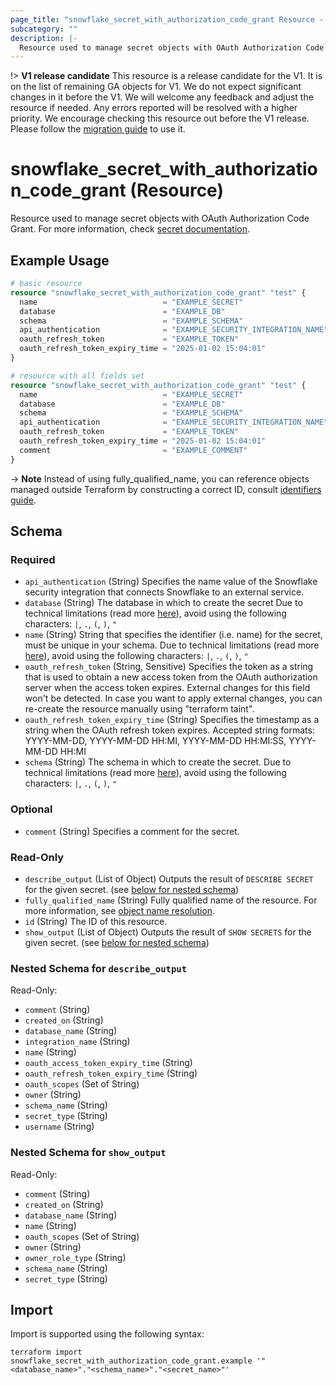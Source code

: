 ```yaml
---
page_title: "snowflake_secret_with_authorization_code_grant Resource - terraform-provider-snowflake"
subcategory: ""
description: |-
  Resource used to manage secret objects with OAuth Authorization Code Grant. For more information, check secret documentation https://docs.snowflake.com/en/sql-reference/sql/create-secret.
---
```


!> **V1 release candidate** This resource is a release candidate for the V1. It is on the list of remaining GA objects for V1. We do not expect significant changes in it before the V1. We will welcome any feedback and adjust the resource if needed. Any errors reported will be resolved with a higher priority. We encourage checking this resource out before the V1 release. Please follow the [migration guide](https://github.com/Snowflake-Labs/terraform-provider-snowflake/blob/main/MIGRATION_GUIDE.md#v0960--v0970) to use it.

# snowflake_secret_with_authorization_code_grant (Resource)

Resource used to manage secret objects with OAuth Authorization Code Grant. For more information, check [secret documentation](https://docs.snowflake.com/en/sql-reference/sql/create-secret).

## Example Usage

```terraform
# basic resource
resource "snowflake_secret_with_authorization_code_grant" "test" {
  name                            = "EXAMPLE_SECRET"
  database                        = "EXAMPLE_DB"
  schema                          = "EXAMPLE_SCHEMA"
  api_authentication              = "EXAMPLE_SECURITY_INTEGRATION_NAME"
  oauth_refresh_token             = "EXAMPLE_TOKEN"
  oauth_refresh_token_expiry_time = "2025-01-02 15:04:01"
}

# resource with all fields set
resource "snowflake_secret_with_authorization_code_grant" "test" {
  name                            = "EXAMPLE_SECRET"
  database                        = "EXAMPLE_DB"
  schema                          = "EXAMPLE_SCHEMA"
  api_authentication              = "EXAMPLE_SECURITY_INTEGRATION_NAME"
  oauth_refresh_token             = "EXAMPLE_TOKEN"
  oauth_refresh_token_expiry_time = "2025-01-02 15:04:01"
  comment                         = "EXAMPLE_COMMENT"
}
```
-> **Note** Instead of using fully_qualified_name, you can reference objects managed outside Terraform by constructing a correct ID, consult [identifiers guide](https://registry.terraform.io/providers/Snowflake-Labs/snowflake/latest/docs/guides/identifiers#new-computed-fully-qualified-name-field-in-resources).
<!-- TODO(SNOW-1634854): include an example showing both methods-->

<!-- schema generated by tfplugindocs -->
## Schema

### Required

- `api_authentication` (String) Specifies the name value of the Snowflake security integration that connects Snowflake to an external service.
- `database` (String) The database in which to create the secret Due to technical limitations (read more [here](https://github.com/Snowflake-Labs/terraform-provider-snowflake/blob/main/docs/technical-documentation/identifiers_rework_design_decisions.md#known-limitations-and-identifier-recommendations)), avoid using the following characters: `|`, `.`, `(`, `)`, `"`
- `name` (String) String that specifies the identifier (i.e. name) for the secret, must be unique in your schema. Due to technical limitations (read more [here](https://github.com/Snowflake-Labs/terraform-provider-snowflake/blob/main/docs/technical-documentation/identifiers_rework_design_decisions.md#known-limitations-and-identifier-recommendations)), avoid using the following characters: `|`, `.`, `(`, `)`, `"`
- `oauth_refresh_token` (String, Sensitive) Specifies the token as a string that is used to obtain a new access token from the OAuth authorization server when the access token expires. External changes for this field won't be detected. In case you want to apply external changes, you can re-create the resource manually using "terraform taint".
- `oauth_refresh_token_expiry_time` (String) Specifies the timestamp as a string when the OAuth refresh token expires. Accepted string formats: YYYY-MM-DD, YYYY-MM-DD HH:MI, YYYY-MM-DD HH:MI:SS, YYYY-MM-DD HH:MI <timezone>
- `schema` (String) The schema in which to create the secret. Due to technical limitations (read more [here](https://github.com/Snowflake-Labs/terraform-provider-snowflake/blob/main/docs/technical-documentation/identifiers_rework_design_decisions.md#known-limitations-and-identifier-recommendations)), avoid using the following characters: `|`, `.`, `(`, `)`, `"`

### Optional

- `comment` (String) Specifies a comment for the secret.

### Read-Only

- `describe_output` (List of Object) Outputs the result of `DESCRIBE SECRET` for the given secret. (see [below for nested schema](#nestedatt--describe_output))
- `fully_qualified_name` (String) Fully qualified name of the resource. For more information, see [object name resolution](https://docs.snowflake.com/en/sql-reference/name-resolution).
- `id` (String) The ID of this resource.
- `show_output` (List of Object) Outputs the result of `SHOW SECRETS` for the given secret. (see [below for nested schema](#nestedatt--show_output))

<a id="nestedatt--describe_output"></a>
### Nested Schema for `describe_output`

Read-Only:

- `comment` (String)
- `created_on` (String)
- `database_name` (String)
- `integration_name` (String)
- `name` (String)
- `oauth_access_token_expiry_time` (String)
- `oauth_refresh_token_expiry_time` (String)
- `oauth_scopes` (Set of String)
- `owner` (String)
- `schema_name` (String)
- `secret_type` (String)
- `username` (String)


<a id="nestedatt--show_output"></a>
### Nested Schema for `show_output`

Read-Only:

- `comment` (String)
- `created_on` (String)
- `database_name` (String)
- `name` (String)
- `oauth_scopes` (Set of String)
- `owner` (String)
- `owner_role_type` (String)
- `schema_name` (String)
- `secret_type` (String)

## Import

Import is supported using the following syntax:

```shell
terraform import snowflake_secret_with_authorization_code_grant.example '"<database_name>"."<schema_name>"."<secret_name>"'
```
